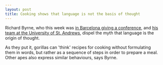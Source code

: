 ```yaml
---
layout: post
title: Cooking shows that language is not the basis of thought
---
```


Richard Byrne, who this week was <a href="http://www.lavanguardia.es/web/20021016/49075702.html">in Barcelona giving a conference</a>, and <a href="http://psy.st-andrews.ac.uk/research/sprg/index.shtml">his team at the University of St. Andrews</a>, dispel the myth that language is the origin of thought.

As they put it, gorillas can 'think' recipes for cooking without formulating them in words, but rather as a sequence of steps in order to prepare a meal. Other apes also express similar behaviours, says Byrne.



